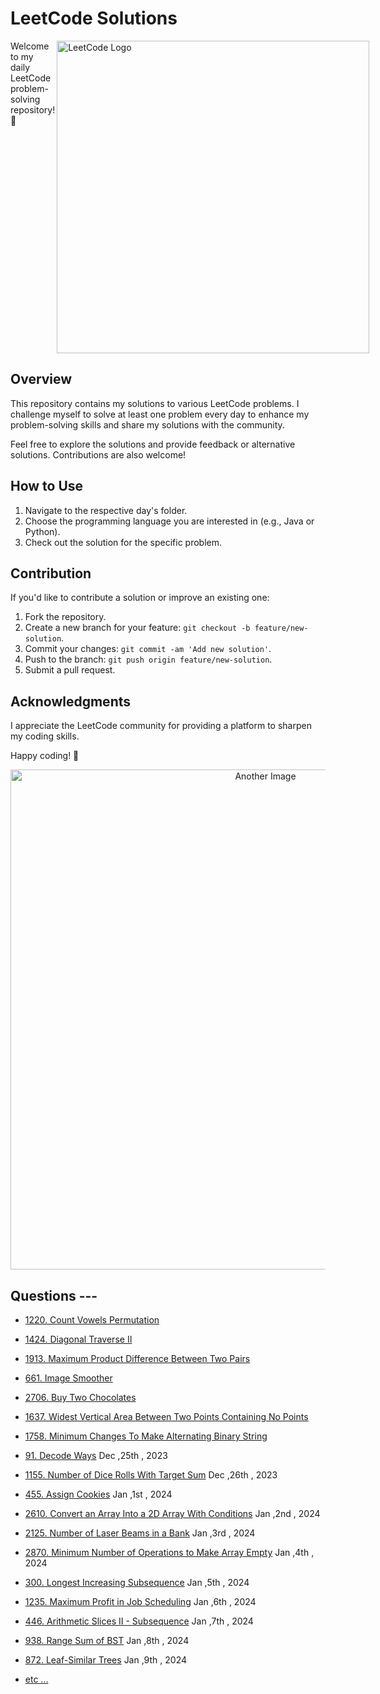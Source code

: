 # LeetCode Solutions
<div class="container" style="display:flex; ">
Welcome to my daily LeetCode problem-solving repository! 🚀
  <img  align="right" src="https://media.licdn.com/dms/image/D4D12AQFtY-HEMBnArw/article-cover_image-shrink_423_752/0/1676966273702?e=1706140800&v=beta&t=IYsa_wlTVr7qczHkzgceWbJULF_loHaioB9n4lIpLEQ" alt="LeetCode Logo" width="500">
</div>

## Overview

This repository contains my solutions to various LeetCode problems. I challenge myself to solve at least one problem every day to enhance my problem-solving skills and share my solutions with the community.

Feel free to explore the solutions and provide feedback or alternative solutions. Contributions are also welcome!



## How to Use

1. Navigate to the respective day's folder.
2. Choose the programming language you are interested in (e.g., Java or Python).
3. Check out the solution for the specific problem.

## Contribution

If you'd like to contribute a solution or improve an existing one:

1. Fork the repository.
2. Create a new branch for your feature: `git checkout -b feature/new-solution`.
3. Commit your changes: `git commit -am 'Add new solution'`.
4. Push to the branch: `git push origin feature/new-solution`.
5. Submit a pull request.

## Acknowledgments

I appreciate the LeetCode community for providing a platform to sharpen my coding skills.

Happy coding! 🚀



<div align="center">
  <img src="https://encrypted-tbn0.gstatic.com/images?q=tbn:ANd9GcQM3O0FHQ4wT251rkToz0CHGPoN9iMRj39Zjg&usqp=CAU" alt="Another Image" width="800" height=auto>
</div>

## Questions ---
<ul>
  <li>
    
  [1220. Count Vowels
  Permutation](https://github.com/praTeek271/leetcode_solved/blob/main/1220.%20Count%20Vowels%20Permutation.md)
    
  </li>

  <li>
  
  [1424. Diagonal Traverse
  II](https://github.com/praTeek271/leetcode_solved/blob/main/1424.%20Diagonal%20Traverse%20II.md)
  
  </li>

  <li>
  
  [1913. Maximum Product Difference Between Two
  Pairs](https://github.com/praTeek271/leetcode_solved/blob/main/1913.%20Maximum%20Product%20Difference%20Between%20Two%20Pairs.md)
 
  </li>

  <li>
   
  [661. Image
  Smoother](https://github.com/praTeek271/leetcode_solved/blob/main/661.%20Image%20Smoother.md)
  
  </li>

  <li>
    
  [2706. Buy Two
  Chocolates](https://github.com/praTeek271/leetcode_solved/blob/main/2706.%20Buy%20Two%20Chocolates.md)
  
  </li>

  <li>
    
  [1637. Widest Vertical Area Between Two Points Containing No
  Points](https://github.com/praTeek271/leetcode_solved/blob/main/1637.%20Widest%20Vertical%20Area%20Between%20Two%20Points%20Containing%20No%20Points.md)
  
  </li>

  <li>
    
  [1758. Minimum Changes To Make Alternating Binary
  String](https://github.com/praTeek271/leetcode_solved/blob/main/1758.%20Minimum%20Changes%20To%20Make%20Alternating%20Binary%20String.md)

  </li>
  
  <li>
    
  [91. Decode Ways](https://github.com/praTeek271/leetcode_solved/blob/main/91.%20Decode%20Ways.md)  Dec ,25th , 2023

  </li>
    
  <li>
    
  [1155. Number of Dice Rolls With Target Sum](https://github.com/praTeek271/leetcode_solved/blob/main/1155.%20Number%20of%20Dice%20Rolls%20With%20Target%20Sum.md)  Dec ,26th , 2023

  </li>
  <li>
    
  [455. Assign Cookies](https://github.com/praTeek271/leetcode_solved/blob/main/455.%20Assign%20Cookies.md)  Jan ,1st , 2024

  </li>
  
  <li>
    
  [2610. Convert an Array Into a 2D Array With Conditions](https://github.com/praTeek271/leetcode_solved/blob/main/2610.%20Convert%20an%20Array%20Into%20a%202D%20Array%20With%20Conditions.md)  Jan ,2nd , 2024

  </li>
  <li>
    
  [2125. Number of Laser Beams in a Bank](https://github.com/praTeek271/leetcode_solved/blob/main/2125.%20Number%20of%20Laser%20Beams%20in%20a%20Bank.md)  Jan ,3rd , 2024

  </li>
  <li>
    
  [2870. Minimum Number of Operations to Make Array Empty](https://github.com/praTeek271/leetcode_solved/commit/39883d2344c4e559e12275c93a514844d69e3b33)  Jan ,4th , 2024

  </li>
  <li>
    
  [300. Longest Increasing Subsequence](https://github.com/praTeek271/leetcode_solved/blob/main/300.%20Longest%20Increasing%20Subsequence.md)  Jan ,5th , 2024

  </li>
  <li>
    
  [1235. Maximum Profit in Job Scheduling](https://github.com/praTeek271/leetcode_solved/blob/main/1235.%20Maximum%20Profit%20in%20Job%20Scheduling.md)  Jan ,6th , 2024

  </li>
  <li>
    
  [446. Arithmetic Slices II - Subsequence](https://github.com/praTeek271/leetcode_solved/blob/main/446.%20Arithmetic%20Slices%20II%20-%20Subsequence.md)  Jan ,7th , 2024

  </li>
  <li>
    
  [938. Range Sum of BST](https://github.com/praTeek271/leetcode_solved/blob/main/938.%20Range%20Sum%20of%20BST.md)  Jan ,8th , 2024

  </li>
  <li>
    
  [872. Leaf-Similar Trees](https://github.com/praTeek271/leetcode_solved/blob/main/872.%20Leaf-Similar%20Trees.md)  Jan ,9th , 2024

  </li>


  <li>
  
  [etc ...](https://github.com/praTeek271/leetcode_solved)
  
  </li>
</ul>
